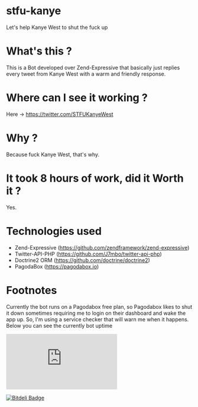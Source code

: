 # stfu-kanye
Let's help Kanye West to shut the fuck up

# What's this ?

This is a Bot developed over Zend-Expressive that basically just replies every tweet from Kanye West with a warm and friendly response.

# Where can I see it working ?

Here -> https://twitter.com/STFUKanyeWest

# Why ?
Because fuck Kanye West, that's why.

# It took 8 hours of work, did it Worth it ?
Yes.

# Technologies used
 * Zend-Expressive (https://github.com/zendframework/zend-expressive)
 * Twitter-API-PHP (https://github.com/J7mbo/twitter-api-php)
 * Doctrine2 ORM  (https://github.com/doctrine/doctrine2)
 * PagodaBox (https://pagodabox.io)

# Footnotes

Currently the bot runs on a Pagodabox free plan, so Pagodabox likes to shut it down sometimes requiring me to login on their dashboard and wake the app up.
So, I'm using a service checker that will warn me when it happens. 
Below you can see the currently bot uptime

![alt text](https://www.statuscake.com/App/button/index.php?Track=O2ULsYrC5g "Uptime")


[![Bitdeli Badge](https://d2weczhvl823v0.cloudfront.net/ricardofiorani/stfu-kanye/trend.png)](https://bitdeli.com/free "Bitdeli Badge")

